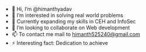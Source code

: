 - 👋 Hi, I’m @himanthyadav
- 👀 I’m interested in solving real world problems
- 🚀 Currently expanding my skills in CEH and InfoSec
- 💞️ I’m looking to collaborate on Web development
- 📫 To contact me mail to himanth525240@gmail.com
- ⚡ Interesting fact: Dedication to achieve

<!---
himanthyadav/himanthyadav is a ✨ special ✨ repository because its `README.md` (this file) appears on your GitHub profile.
You can click the Preview link to take a look at your changes.
--->
